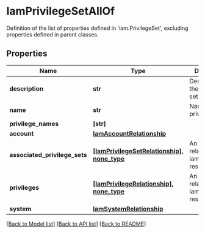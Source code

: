 # IamPrivilegeSetAllOf

Definition of the list of properties defined in 'iam.PrivilegeSet', excluding properties defined in parent classes.
## Properties
Name | Type | Description | Notes
------------ | ------------- | ------------- | -------------
**description** | **str** | Description of the privilege set. | [optional] [readonly] 
**name** | **str** | Name of the privilege set. | [optional] 
**privilege_names** | **[str]** |  | [optional] 
**account** | [**IamAccountRelationship**](IamAccountRelationship.md) |  | [optional] 
**associated_privilege_sets** | [**[IamPrivilegeSetRelationship], none_type**](IamPrivilegeSetRelationship.md) | An array of relationships to iamPrivilegeSet resources. | [optional] 
**privileges** | [**[IamPrivilegeRelationship], none_type**](IamPrivilegeRelationship.md) | An array of relationships to iamPrivilege resources. | [optional] [readonly] 
**system** | [**IamSystemRelationship**](IamSystemRelationship.md) |  | [optional] 

[[Back to Model list]](../README.md#documentation-for-models) [[Back to API list]](../README.md#documentation-for-api-endpoints) [[Back to README]](../README.md)


